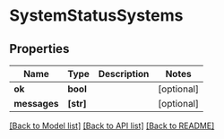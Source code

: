 # SystemStatusSystems


## Properties
Name | Type | Description | Notes
------------ | ------------- | ------------- | -------------
**ok** | **bool** |  | [optional] 
**messages** | **[str]** |  | [optional] 

[[Back to Model list]](../README.md#documentation-for-models) [[Back to API list]](../README.md#documentation-for-api-endpoints) [[Back to README]](../README.md)


